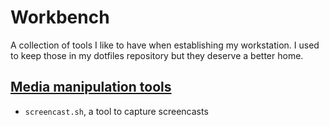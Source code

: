 # Workbench

A collection of tools I like to have when establishing my workstation. I used to keep those in my dotfiles repository
but they deserve a better home.

## [Media manipulation tools](media/README.md)

* `screencast.sh`, a tool to capture screencasts
